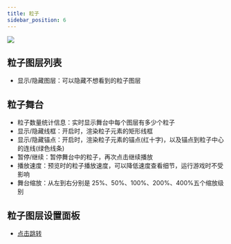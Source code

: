 ```yaml
---
title: 粒子
sidebar_position: 6
---
```


![](https://yamirpg.com/zh/assets/images/particle-1-8415695cd93436645769592eb1d715ac.png)

## 粒子图层列表

- 显示/隐藏图层：可以隐藏不想看到的粒子图层

## 粒子舞台

- 粒子数量统计信息：实时显示舞台中每个图层有多少个粒子
- 显示/隐藏线框：开启时，渲染粒子元素的矩形线框
- 显示/隐藏锚点：开启时，渲染粒子元素的锚点(红十字)，以及锚点到粒子中心的连线(绿色线条)
- 暂停/继续：暂停舞台中的粒子，再次点击继续播放
- 播放速度：预览时的粒子播放速度，可以降低速度查看细节，运行游戏时不受影响
- 舞台缩放：从左到右分别是 25%、50%、100%、200%、400%五个缩放级别

## 粒子图层设置面板

- [点击跳转](/docs/particle/particle-settings)
